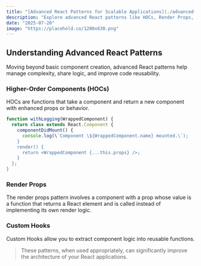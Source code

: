 ```yaml
---
title: "[Advanced React Patterns for Scalable Applications](./advanced-react-patterns)"
description: "Explore advanced React patterns like HOCs, Render Props, and Hooks to build more maintainable and scalable applications. Add a visual clue on mouse over."
date: "2025-07-20"
image: "https://placehold.co/1200x630.png"
---
```


## Understanding Advanced React Patterns

Moving beyond basic component creation, advanced React patterns help manage complexity, share logic, and improve code reusability.

### Higher-Order Components (HOCs)

HOCs are functions that take a component and return a new component with enhanced props or behavior.

```javascript
function withLogging(WrappedComponent) {
  return class extends React.Component {
    componentDidMount() {
      console.log(\`Component \${WrappedComponent.name} mounted.\`);
    }
    render() {
      return <WrappedComponent {...this.props} />;
    }
  };
}
```

### Render Props

The render props pattern involves a component with a prop whose value is a function that returns a React element and is called instead of implementing its own render logic.

### Custom Hooks

Custom Hooks allow you to extract component logic into reusable functions.

> These patterns, when used appropriately, can significantly improve the architecture of your React applications.
